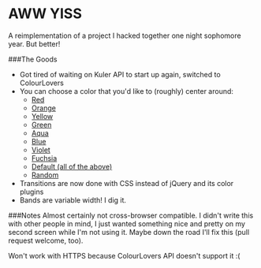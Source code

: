AWW YISS
=============

A reimplementation of a project I hacked together one night sophomore year. But better!

###The Goods
* Got tired of waiting on Kuler API to start up again, switched to ColourLovers
* You can choose a color that you'd like to (roughly) center around:
  * [Red](danielbolan.github.io/awwyisscolors/?theme=red)
  * [Orange](danielbolan.github.io/awwyisscolors/?theme=orange)
  * [Yellow](danielbolan.github.io/awwyisscolors/?theme=yellow)
  * [Green](danielbolan.github.io/awwyisscolors/?theme=green)
  * [Aqua](danielbolan.github.io/awwyisscolors/?theme=aqua)
  * [Blue](danielbolan.github.io/awwyisscolors/?theme=blue)
  * [Violet](danielbolan.github.io/awwyisscolors/?theme=violet)
  * [Fuchsia](danielbolan.github.io/awwyisscolors/?theme=fuchsia)
  * [Default (all of the above)](danielbolan.github.io/awwyisscolors/)
  * [Random](danielbolan.github.io/awwyisscolors/?theme=random)
* Transitions are now done with CSS instead of jQuery and its color plugins
* Bands are variable width! I dig it.

###Notes
Almost certainly not cross-browser compatible. I didn't write this with other people in mind, I just wanted something nice and pretty on my second screen while I'm not using it. Maybe down the road I'll fix this (pull request welcome, too).

Won't work with HTTPS because ColourLovers API doesn't support it :(
